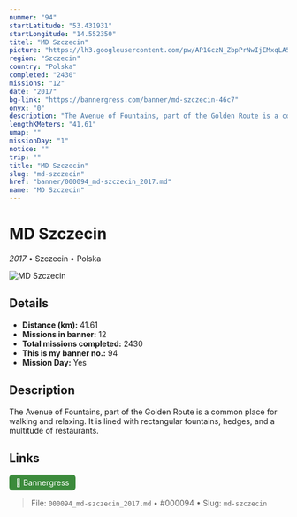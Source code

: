```yaml
---
nummer: "94"
startLatitude: "53.431931"
startLongitude: "14.552350"
titel: "MD Szczecin"
picture: "https://lh3.googleusercontent.com/pw/AP1GczN_ZbpPrNwIjEMxqLA5hwkc2PkIME9XLsRzhmEfw1rPLLZczkp3PgamnJyiySybzm3233kcpC6SFsM9ucWMIzLQIVGwqhQsT7v5P2QCnhykdUN4JopBX247n9wZIwCT2Q3RBoat6N1QO23M9XPlMXVo1g=w1060-h314-s-no?authuser=0"
region: "Szczecin"
country: "Polska"
completed: "2430"
missions: "12"
date: "2017"
bg-link: "https://bannergress.com/banner/md-szczecin-46c7"
onyx: "0"
description: "The Avenue of Fountains, part of the Golden Route is a common place for walking and relaxing. It is lined with rectangular fountains, hedges, and a multitude of restaurants."
lengthKMeters: "41,61"
umap: ""
missionDay: "1"
notice: ""
trip: ""
title: "MD Szczecin"
slug: "md-szczecin"
href: "banner/000094_md-szczecin_2017.md"
name: "MD Szczecin"
---
```

# MD Szczecin

*2017* • Szczecin • Polska

![MD Szczecin](https://lh3.googleusercontent.com/pw/AP1GczN_ZbpPrNwIjEMxqLA5hwkc2PkIME9XLsRzhmEfw1rPLLZczkp3PgamnJyiySybzm3233kcpC6SFsM9ucWMIzLQIVGwqhQsT7v5P2QCnhykdUN4JopBX247n9wZIwCT2Q3RBoat6N1QO23M9XPlMXVo1g=w1060-h314-s-no?authuser=0)



## Details
- **Distance (km):** 41.61
- **Missions in banner:** 12
- **Total missions completed:** 2430
- **This is my banner no.:** 94
- **Mission Day:** Yes


## Description
The Avenue of Fountains, part of the Golden Route is a common place for walking and relaxing. It is lined with rectangular fountains, hedges, and a multitude of restaurants.



## Links
<a href="https://bannergress.com/banner/md-szczecin-46c7" target="_blank" style="display:inline-block;margin-right:8px;padding:6px 12px;background:#3c8b3c;color:#fff;text-decoration:none;border-radius:6px;">🔗 Bannergress</a>



> File: `000094_md-szczecin_2017.md`
> • #000094
> • Slug: `md-szczecin`
